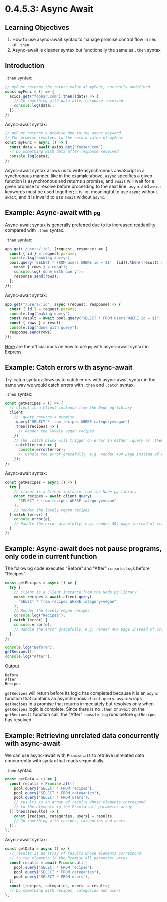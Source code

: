 # 0.4.5.3: Async Await

## Learning Objectives

1. How to use async-await syntax to manage promise control flow in lieu of `.then`
2. Async-await is cleaner syntax but functionally the same as `.then` syntax

## Introduction

`.then` syntax:

```javascript
// myFunc returns the return value of myFunc, currently undefined
const myFunc = () => {
  axios.get("foobar.com").then((data) => {
    // Do something with data after response received
    console.log(data);
  });
};
```

Async-await syntax:

```javascript
// myFunc returns a promise due to the async keyword
// The promise resolves to the return value of myFunc
const myFunc = async () => {
  const data = await axios.get("foobar.com");
  // Do something with data after response received
  console.log(data);
};
```

Async-await syntax allows us to write asynchronous JavaScript in a synchronous manner, like in the example above. `async` specifies a given function is asynchronous and returns a promise, and `await` will wait for a given promise to resolve before proceeding to the next line. `async` and `await` keywords must be used together; it is not meaningful to use `async` without `await`, and it is invalid to use `await` without `async`.

## Example: Async-await with `pg`

Async-await syntax is generally preferred due to its increased readability compared with `.then` syntax.

`.then` syntax:

```javascript
app.get('/users/:id', (request, response) => {
  const { id } = request.params;
  console.log('making query');
  pool.query('SELECT * FROM users WHERE id = $1', [id]).then((result) => {
    const { rows } = result;
    console.log('done with query');
    response.send(rows);
  };
});
```

Async-await syntax:

```javascript
app.get("/users/:id", async (request, response) => {
  const { id } = request.params;
  console.log("making query");
  const result = await pool.query("SELECT * FROM users WHERE id = $1", [id]);
  const { rows } = result;
  console.log("done with query");
  response.send(rows);
});
```

[Here](https://node-postgres.com/guides/async-express) are the official docs on how to use `pg` with async-await syntax in Express.

## Example: Catch errors with async-await

Try-catch syntax allows us to catch errors with async-await syntax in the same way we would catch errors with `.then` and `.catch` syntax.

`.then` syntax:

```javascript
const getRecipes = () => {
  // client is a Client instance from the Node pg library
  client
    // .query returns a promise
    .query("SELECT * from recipes WHERE category=vegan")
    .then((recipes) => {
      // Render the lovely vegan recipes
    })
    // The .catch block will trigger on error in either .query or .then block
    .catch((error) => {
      console.error(error);
      // Handle the error gracefully, e.g. render 404 page instead of crashing app
    });
};
```

Async-await syntax:

```javascript
const getRecipes = async () => {
  try {
    // client is a Client instance from the Node pg library
    const recipes = await client.query(
      "SELECT * from recipes WHERE category=vegan"
    );
    // Render the lovely vegan recipes
  } catch (error) {
    console.error(e);
    // Handle the error gracefully, e.g. render 404 page instead of crashing app
  }
};
```

## Example: Async-await does not pause programs, only code in current function

The following code executes "Before" and "After" `console.log`s before "Recipes".

```javascript
const getRecipes = async () => {
  try {
    // client is a Client instance from the Node pg library
    const recipes = await client.query(
      "SELECT * from recipes WHERE category=vegan"
    );
    // Render the lovely vegan recipes
    console.log("Recipes");
  } catch (error) {
    console.error(e);
    // Handle the error gracefully, e.g. render 404 page instead of crashing app
  }
};

console.log("Before");
getRecipes();
console.log("After");
```

Output

```
Before
After
Recipes
```

`getRecipes` will return before its logic has completed because it is an `async` function that contains an asynchronous `client.query`. `async` wraps `getRecipes` in a promise that returns immediately but resolves only when `getRecipes` logic is complete. Since there is no `.then` or `await` on the `getRecipes()` function call, the "After" `console.log` runs before `getRecipes` has resolved.

## Example: Retrieving unrelated data concurrently with async-await

We can use async-await with `Promise.all` to retrieve unrelated data concurrently with syntax that reads sequentially.

`.then` syntax:

```javascript
const getData = () => {
  const results = Promise.all([
    pool.query("SELECT * FROM recipes"),
    pool.query("SELECT * FROM categories"),
    pool.query("SELECT * FROM users"),
    // results is an array of results whose elements correspond
    // to the elements in the Promise.all parameter array
  ]).then((results) => {
    const [recipes, categories, users] = results;
    // Do something with recipes, categories and users
  });
};
```

Async-await syntax:

```javascript
const getData = async () => {
  // results is an array of results whose elements correspond
  // to the elements in the Promise.all parameter array
  const results = await Promise.all([
    pool.query("SELECT * FROM recipes"),
    pool.query("SELECT * FROM categories"),
    pool.query("SELECT * FROM users"),
  ]);
  const [recipes, categories, users] = results;
  // Do something with recipes, categories and users
};
```
